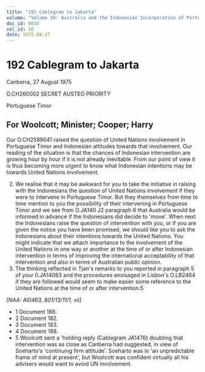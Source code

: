 ```yaml
---
title: "192 Cablegram to Jakarta"
volume: "Volume 20: Australia and the Indonesian Incorporation of Portuguese Timor, 1974-1976"
doc_id: 8030
vol_id: 20
date: 1975-08-27
---
```


# 192 Cablegram to Jakarta

Canberra, 27 August 1975

O.CH260002 SECRET AUSTEO PRIORITY

Portuguese Timor

## For Woolcott; Minister; Cooper; Harry

Our O.CH2589041 raised the question of United Nations involvement in Portuguese Timor and Indonesian attitudes towards that involvement. Our reading of the situation is that the chances of Indonesian intervention are growing hour by hour if it is not already inevitable. From our point of view it is thus becoming more urgent to know what Indonesian intentions may be towards United Nations involvement.

  2. We realise that it may be awkward for you to take the initiative in raising with the Indonesians the question of United Nations involvement if they were to intervene in Portuguese Timor. But they themselves from time to time mention to you the possibility of their intervening in Portuguese Timor and we see from O.JA140 J2 paragraph 6 that Australia would be informed in advance if the Indonesians did decide to 'move'. When next the Indonesians raise the question of intervention with you, or if you are given the notice you have been promised, we should like you to ask the Indonesians about their intentions towards the United Nations. You might indicate that we attach importance to the involvement of the United Nations in one way or another at the time of or after Indonesian intervention in terms of improving the international acceptability of that intervention and also in terms of Australian public opinion.
  3. The thinking reflected in Tjan's remarks to you reported in paragraph 5 of your 0.JA14083 and the procedures envisaged in Lisbon's O.LB2464 if they are followed would seem to make easier some reference to the United Nations at the time of or after intervention.5



_[NAA: Al0463, 801/13/11/1, xii]_

  * 1 Document 186. 
  * 2 Document 182. 
  * 3 Document 183.
  * 4 Document 188.
  * 5 Woolcott sent a 'holding reply (Cablegram JA1476) doubting that intervention was as close as Canberra had suggested, in view of Soeharto's 'continuing firm attitude'. Soeharto was in 'an unpredictable frame of mind at present', but Woolcott was confident virtually all his advisers would want to avoid UN involvement.


